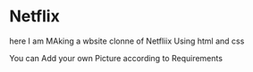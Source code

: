 # Netflix
here I am MAking a wbsite clonne of Netfliix Using html and css

You can Add your own Picture according to Requirements
